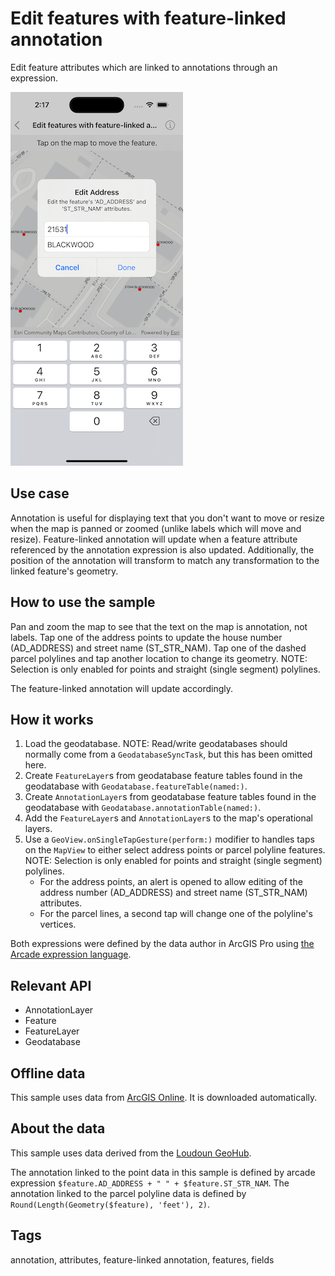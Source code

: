 # Edit features with feature-linked annotation

Edit feature attributes which are linked to annotations through an expression.

![Image of Edit features with feature-linked annotation sample](edit-features-with-feature-linked-annotation.png)

## Use case

Annotation is useful for displaying text that you don't want to move or resize when the map is panned or zoomed (unlike labels which will move and resize). Feature-linked annotation will update when a feature attribute referenced by the annotation expression is also updated. Additionally, the position of the annotation will transform to match any transformation to the linked feature's geometry.

## How to use the sample

Pan and zoom the map to see that the text on the map is annotation, not labels. Tap one of the address points to update the house number (AD\_ADDRESS) and street name (ST\_STR\_NAM). Tap one of the dashed parcel polylines and tap another location to change its geometry. NOTE: Selection is only enabled for points and straight (single segment) polylines.

The feature-linked annotation will update accordingly.

## How it works

1. Load the geodatabase. NOTE: Read/write geodatabases should normally come from a `GeodatabaseSyncTask`, but this has been omitted here.
2. Create `FeatureLayer`s from geodatabase feature tables found in the geodatabase with `Geodatabase.featureTable(named:)`.
3. Create `AnnotationLayer`s from geodatabase feature tables found in the geodatabase with `Geodatabase.annotationTable(named:)`.
4. Add the `FeatureLayer`s and `AnnotationLayer`s to the map's operational layers.
5. Use a `GeoView.onSingleTapGesture(perform:)` modifier to handles taps on the `MapView` to either select address points or parcel polyline features. NOTE: Selection is only enabled for points and straight (single segment) polylines.
    * For the address points, an alert is opened to allow editing of the address number (AD\_ADDRESS) and street name (ST\_STR\_NAM) attributes.
    * For the parcel lines, a second tap will change one of the polyline's vertices.

Both expressions were defined by the data author in ArcGIS Pro using [the Arcade expression language](https://developers.arcgis.com/arcade/).

## Relevant API

* AnnotationLayer
* Feature
* FeatureLayer
* Geodatabase

## Offline data

This sample uses data from [ArcGIS Online](https://www.arcgis.com/home/item.html?id=74c0c9fa80f4498c9739cc42531e9948). It is downloaded automatically.

## About the data

This sample uses data derived from the [Loudoun GeoHub](https://geohub-loudoungis.opendata.arcgis.com/).

The annotation linked to the point data in this sample is defined by arcade expression `$feature.AD_ADDRESS + " " + $feature.ST_STR_NAM`. The annotation linked to the parcel polyline data is defined by `Round(Length(Geometry($feature), 'feet'), 2)`.

## Tags

annotation, attributes, feature-linked annotation, features, fields
